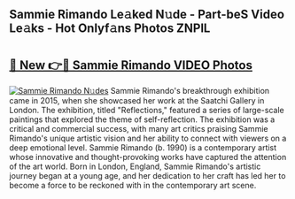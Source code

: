## Sammie Rimando Le𝚊ked N𝚞de - Part-beS Video Le𝚊ks - Hot Onlyf𝚊ns Photos ZNPlL

# <h2><a href="http://ab77763.deff.icu/?id=Sammie+Rimando">🔗 New 👉🔴 Sammie Rimando VIDEO Photos</a></h2>

[![Sammie Rimando N𝚞des](https://i.imgur.com/rIISA9y.gif)](http://ab77763.deff.icu/?id=Sammie+Rimando)
Sammie Rimando's breakthrough exhibition came in 2015, when she showcased her work at the Saatchi Gallery in London. The exhibition, titled "Reflections," featured a series of large-scale paintings that explored the theme of self-reflection. The exhibition was a critical and commercial success, with many art critics praising Sammie Rimando's unique artistic vision and her ability to connect with viewers on a deep emotional level. Sammie Rimando (b. 1990) is a contemporary artist whose innovative and thought-provoking works have captured the attention of the art world. Born in London, England, Sammie Rimando's artistic journey began at a young age, and her dedication to her craft has led her to become a force to be reckoned with in the contemporary art scene.
